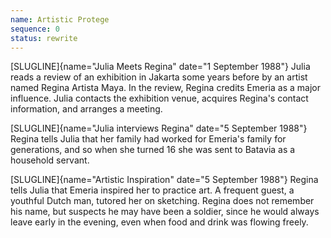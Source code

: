 ```yaml
---
name: Artistic Protege
sequence: 0
status: rewrite
---
```


[SLUGLINE]{name="Julia Meets Regina" date="1 September 1988"} Julia
reads a review of an exhibition in Jakarta some years before
by an artist named Regina Artista Maya. In the review, Regina credits
Emeria as a major influence. Julia contacts the exhibition venue,
acquires Regina's contact information, and arranges a meeting.

[SLUGLINE]{name="Julia interviews Regina" date="5 September 1988"}
Regina tells Julia that her family had worked for Emeria's family for generations, and so when she turned 16 she was sent to Batavia as a household servant.

 

[SLUGLINE]{name="Artistic Inspiration" date="5 September 1988"} Regina
tells Julia that Emeria inspired her to practice art. A frequent guest,
a youthful Dutch man, tutored her on sketching. Regina does not remember
his name, but suspects he may have been a soldier, since he would always
leave early in the evening, even when food and drink was flowing freely.

 
